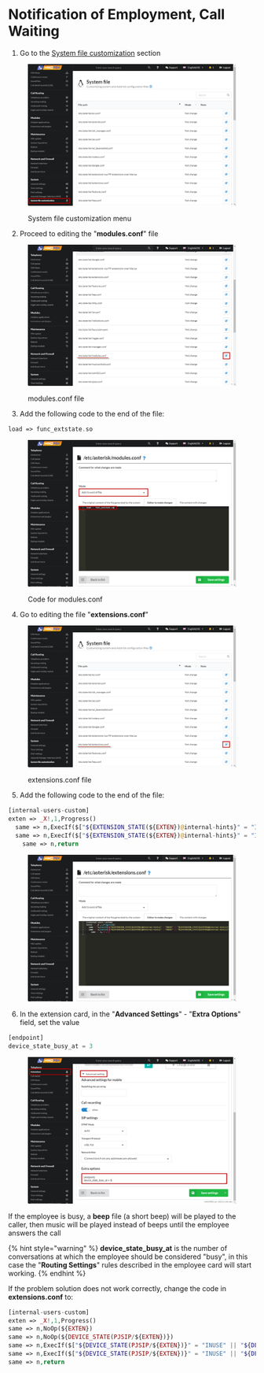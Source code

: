 # Notification of Employment, Call Waiting

1. Go to the [System file customization](../../manual/system/custom-files.md) section

<figure><img src="../../.gitbook/assets/SystemFileCustomization.png" alt=""><figcaption><p>System file customization menu</p></figcaption></figure>

2. Proceed to editing the "**modules.conf**" file

<figure><img src="../../.gitbook/assets/modulesConf.png" alt=""><figcaption><p>modules.conf file</p></figcaption></figure>

3. Add the following code to the end of the file:

```php
load => func_extstate.so
```

<figure><img src="../../.gitbook/assets/CodeForModules.png" alt=""><figcaption><p>Code for modules.conf </p></figcaption></figure>

4. Go to editing the file "**extensions.conf**"

<figure><img src="../../.gitbook/assets/EditExtensions.conf.png" alt=""><figcaption><p>extensions.conf file</p></figcaption></figure>

5. Add the following code to the end of the file:

```php
[internal-users-custom]
exten => _X!,1,Progress()
  same => n,ExecIf($["${EXTENSION_STATE(${EXTEN})@internal-hints}" = "INUSE" || "${EXTENSION_STATE(${EXTEN}@internal-hints)}" = "RINGINUSE"]?Playback(beep))
  same => n,ExecIf($["${EXTENSION_STATE(${EXTEN})@internal-hints}" = "INUSE" || "${EXTENSION_STATE(${EXTEN}@internal-hints)}" = "RINGINUSE"]?Set(TRANSFER_OPTIONS=${TRANSFER_OPTIONS}m))
    same => n,return
```

<figure><img src="../../.gitbook/assets/CodeForExtensions2 (1).png" alt=""><figcaption></figcaption></figure>

6. In the extension card, in the "**Advanced Settings**" - "**Extra Options**" field, set the value

```php
[endpoint]
device_state_busy_at = 3
```

<figure><img src="../../.gitbook/assets/parametersForExtensions.png" alt=""><figcaption></figcaption></figure>

If the employee is busy, a **beep** file (a short beep) will be played to the caller, then music will be played instead of beeps until the employee answers the call

{% hint style="warning" %}
**device\_state\_busy\_at** is the number of conversations at which the employee should be considered "busy", in this case the "**Routing Settings**" rules described in the employee card will start working.
{% endhint %}

If the problem solution does not work correctly, change the code in **extensions.conf** to:

```php
[internal-users-custom]
exten => _X!,1,Progress()
same => n,NoOp(${EXTEN})
same => n,NoOp(${DEVICE_STATE(PJSIP/${EXTEN})})
same => n,ExecIf($["${DEVICE_STATE(PJSIP/${EXTEN})}" = "INUSE" || "${DEVICE_STATE(PJSIP/${EXTEN})}" = "RINGINUSE"]?Background(nomer&zanjat))
same => n,ExecIf($["${DEVICE_STATE(PJSIP/${EXTEN})}" = "INUSE" || "${DEVICE_STATE(PJSIP/${EXTEN})}" = "RINGINUSE"]?Set(TRANSFER_OPTIONS=${TRANSFER_OPTIONS}m(callwaiting)))
same => n,return
```
